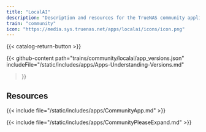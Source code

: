 ```yaml
---
title: "LocalAI"
description: "Description and resources for the TrueNAS community application called LocalAI."
train: "community"
icon: "https://media.sys.truenas.net/apps/localai/icons/icon.png"
---
```


{{< catalog-return-button >}}

{{< github-content 
    path="trains/community/localai/app_versions.json"
    includeFile="/static/includes/apps/Apps-Understanding-Versions.md"
>}}

## Resources

{{< include file="/static/includes/apps/CommunityApp.md" >}}

{{< include file="/static/includes/apps/CommunityPleaseExpand.md" >}}
